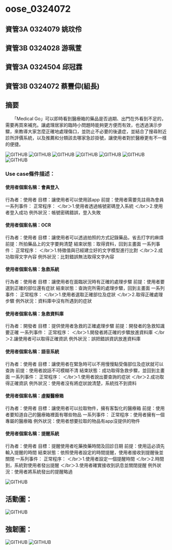 # oose_0324072

資管3A 0324079 姚玟伶
---------------------
資管3B 0324028 游珮萱
---------------------
資管3A 0324504 邱冠霖
---------------------
資管3B 0324072 蔡豐仰(組長)
---------------------

## 摘要
　　「Medical Go」可以即時看到醫療箱的藥品是否過期、出門在外看到不足的，需要再買來補充。讓處理居家的臨時小問題時能夠更方便而有效，也透過演示步驟，來教導大家怎麼正確地處理傷口，並防止不必要的後遺症，並結合了搜尋附近診所評價系統，以及推薦和分類該去哪家急診掛號，讓使用者對於醫療更有不一樣的便捷。


![GITHUB](https://github.com/tcpyoung/oose_0324072/blob/master/1.jpg "git圖示")
![GITHUB](https://github.com/tcpyoung/oose_0324072/blob/master/2.jpg "git圖示")
![GITHUB](https://github.com/tcpyoung/oose_0324072/blob/master/3.jpg "git圖示")
![GITHUB](https://github.com/tcpyoung/oose_0324072/blob/master/4.jpg "git圖示")
![GITHUB](https://github.com/tcpyoung/oose_0324072/blob/master/5.jpg "git圖示")
![GITHUB](https://github.com/tcpyoung/oose_0324072/blob/master/6.jpg "git圖示")
![GITHUB](https://github.com/tcpyoung/oose_0324072/blob/master/7.jpg "git圖示")

### Use case條件描述：

#### 使用者個案名稱：會員登入
行為者：使用者
目標：讓使用者可以使用該app
前提：使用者需要先註冊為會員
一系列事件：
正常程序：
＜/br＞1.使用者透過帳號密碼登入系統
＜/br＞2.使用者登入成功
例外狀況：帳號密碼錯誤，登入失敗
#### 使用者個案名稱：OCR
行為者：使用者
目標：讓使用者可以透過拍照的方式記錄藥品，省去打字的麻煩
前提：所拍藥品上的文字要夠清楚
結束狀態：取得資料，回到主畫面
一系列事件：
正常程序：
＜/br＞1.特徵值與已經建立好的文字模型進行比對
＜/br＞2.成功取得文字內容
例外狀況：比對錯誤無法取得文字內容
#### 使用者個案名稱：急救系統
行為者：使用者
目標：讓使用者在面臨狀況時有正確的處理步驟
前提：使用者要選到正確的部位還有症狀
結束狀態：查詢完所需的處理步驟，回到主畫面
一系列事件：
正常程序：
＜/br＞1.使用者選取正確部位及症狀
＜/br＞2.取得正確處理步驟
例外狀況：資料庫中沒有所遇到的症狀
#### 使用者個案名稱：急救資料庫
行為者：開發者
目標：提供使用者急救的正確處理步驟
前提：開發者的急救知識要正確
一系列事件：
正常程序：
＜/br＞1.開發者將正確的步驟放進資料庫
＜/br＞2.讓使用者可以取得正確資訊
例外狀況：誤把錯誤資訊放進資料庫
#### 使用者個案名稱：語音系統
行為者：使用者
目標：讓使用者在緊急時可以不用慢慢點受傷部位及症狀就可以查詢
前提：使用者說話不可模糊不清
結束狀態：成功取得急救步驟，並回到主畫面
一系列事件：
正常程序：
＜/br＞1.使用者說出要查詢的症狀
＜/br＞2.成功取得正確資訊
例外狀況：使用者沒有將症狀說清楚，系統找不到資料
#### 使用者個案名稱：虛擬醫療箱
行為者：使用者
目標：讓使用者可以拉取物件，擁有客製化的醫療箱
前提：使用者要知道自己的醫療箱裡面有哪些物品
一系列事件：
正常程序：使用者擁有一個專屬的醫療箱
例外狀況：使用者想要拉取的物品有app沒提供的物件
#### 使用者個案名稱：提醒系統
行為者：使用者
目標：提醒使用者吃藥換藥時間及回診日期
前提：使用這必須先輸入提醒的時間
結束狀態：依照使用者設定的時間提醒，使用者接收到提醒後並關閉
一系列事件：
正常程序：
＜/br＞1.使用者設定一個提醒時間
＜/br＞2.時間到，系統對使用者發出提醒
＜/br＞3.使用者確實接收到訊息並關閉提醒
例外狀況：使用者將系統發出的提醒略過

![GITHUB](https://github.com/tcpyoung/oose_0324072/blob/master/11.png "git圖示")

## 活動圖：

![GITHUB](https://github.com/tcpyoung/oose_0324072/blob/master/12.png "git圖示")

## 強韌圖：

![GITHUB](https://github.com/tcpyoung/oose_0324072/blob/master/9.jpg "git圖示")
![GITHUB](https://github.com/tcpyoung/oose_0324072/blob/master/10.jpg "git圖示")
